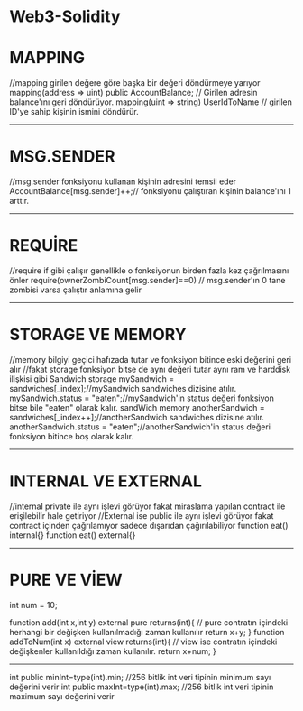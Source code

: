 # Web3-Solidity

# MAPPING
//mapping girilen değere göre başka bir değeri döndürmeye yarıyor
mapping(address => uint)  public AccountBalance; // Girilen adresin balance'ını geri döndürüyor.
mapping(uint => string) UserIdToName // girilen ID'ye sahip kişinin ismini döndürür.
*****************************************************************************************************************

# MSG.SENDER
//msg.sender fonksiyonu kullanan kişinin adresini temsil eder
AccountBalance[msg.sender]++;// fonksiyonu çalıştıran kişinin balance'ını 1 arttır.

*****************************************************************************************************************

# REQUİRE
//require if gibi çalışır genellikle o fonksiyonun birden fazla kez çağrılmasını önler
require(ownerZombiCount[msg.sender]==0) // msg.sender'ın 0 tane zombisi varsa çalıştır anlamına gelir

*****************************************************************************************************************

# STORAGE VE MEMORY
//memory bilgiyi geçici hafızada tutar ve fonksiyon bitince eski değerini geri alır
//fakat storage fonksiyon bitse de aynı değeri tutar aynı ram ve harddisk ilişkisi gibi 
Sandwich storage mySandwich = sandwiches[_index];//mySandwich sandwiches dizisine atılır.
mySandwich.status = "eaten";//mySandwich'in status değeri fonksiyon bitse bile "eaten" olarak kalır.
sandWich memory anotherSandwich = sandwiches[_index++];//anotherSandwich sandwiches dizisine atılır.
anotherSandwich.status = "eaten";//anotherSandwich'in status değeri fonksiyon bitince boş olarak kalır.

*****************************************************************************************************************

# INTERNAL VE EXTERNAL
//internal private ile aynı işlevi görüyor fakat miraslama yapılan contract ile erişilebilir hale getiriyor
//External ise public ile aynı işlevi görüyor fakat contract içinden çağrılamıyor sadece dışarıdan çağırılabiliyor
function eat() internal{}
function eat() external{}

*****************************************************************************************************************
# PURE VE VİEW
int num = 10;

function add(int x,int y) external pure returns(int){ // pure contratın içindeki herhangi bir değişken kullanılmadığı zaman kullanılır
	return x+y;
}
function addToNum(int x) external view returns(int){ // view ise contratın içindeki değişkenler kullanıldığı zaman kullanılır.
	return x+num;
}


*****************************************************************************************************************

int public minInt=type(int).min; //256 bitlik int veri tipinin minimum sayı değerini verir
int public maxInt=type(int).max; //256 bitlik int veri tipinin maximum sayı değerini verir
